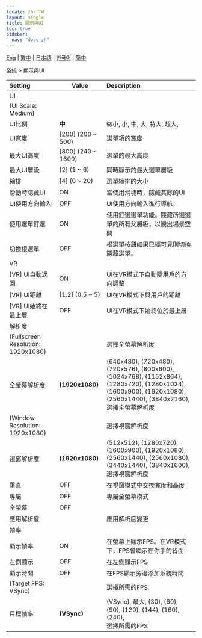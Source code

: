 ```yaml
---
locale: zh-rTW
layout: single
title: 顯示與UI
toc: true
sidebar:
  nav: "docs-zh"
---
```

[Eng](/dancexr/menu/2025.4/system/screen) | [繁中](/tw/dancexr/menu/2025.4/system/screen) | [日本語](/jp/dancexr/menu/2025.4/system/screen) | [한국어](/kr/dancexr/menu/2025.4/system/screen) | [简中](/zh/dancexr/menu/2025.4/system/screen)

[系統](../menu#系統) > 顯示與UI



| Setting | Value | Description |
| :--- | --- | :--- |
| UI || 
| (UI Scale: Medium) || 
| UI比例 | **中** | 微小, 小, 中, 大, 特大, 超大,  |
| UI寬度 | [200] (200 ~ 500) | 選單項的寬度
| 最大UI高度 | [800] (240 ~ 1600) | 選單的最大高度
| 最大UI層級 | [2] (1 ~ 6) | 同時顯示的最大選單層級
| 縮排 | [4] (0 ~ 20) | 選單縮排的大小
| 滑動時隱藏UI | ON | 當使用滑塊時，隱藏其餘的UI
| UI使用方向輸入 | OFF | UI使用方向輸入進行導航。
| 使用選單釘選 | ON | 使用釘選選單功能。隱藏所選選單的所有父層級，以騰出場景空間
| 切換根選單 | OFF | 根選單按鈕如果已經可見則切換隱藏選單。
| VR || 
| [VR] UI自動返回 | ON | UI在VR模式下自動隨用戶的方向調整
| [VR] UI距離 | [1.2] (0.5 ~ 5) | UI在VR模式下與用戶的距離
| [VR] UI始終在最上層 | OFF | UI在VR模式下始終位於最上層
| 解析度 || 
| (Fullscreen Resolution: 1920x1080) || 選擇全螢幕解析度
| 全螢幕解析度 | **(1920x1080)** | (640x480), (720x480), (720x576), (800x600), (1024x768), (1152x864), (1280x720), (1280x1024), (1600x900), (1920x1080), (2560x1440), (3840x2160), <br/>選擇全螢幕解析度 |
| (Window Resolution: 1920x1080) || 選擇視窗解析度
| 視窗解析度 | **(1920x1080)** | (512x512), (1280x720), (1600x900), (1920x1080), (2560x1440), (2560x1080), (3440x1440), (3840x1600), <br/>選擇視窗解析度 |
| 垂直 | OFF | 在視窗模式中交換寬度和高度
| 專屬 | OFF | 專屬全螢幕模式
| 全螢幕 | OFF | 
| 應用解析度 || 應用解析度變更
| 幀率 || 
| 顯示幀率 | ON | 在螢幕上顯示FPS。在VR模式下，FPS會顯示在你手的背面
| 左側顯示 | OFF | 在左側顯示FPS
| 顯示時間 | OFF | 在FPS顯示旁邊添加系統時間
| (Target FPS: VSync) || 選擇所需的FPS
| 目標幀率 | **(VSync)** | (VSync), 最大, (30), (60), (90), (120), (144), (160), (240), <br/>選擇所需的FPS |
